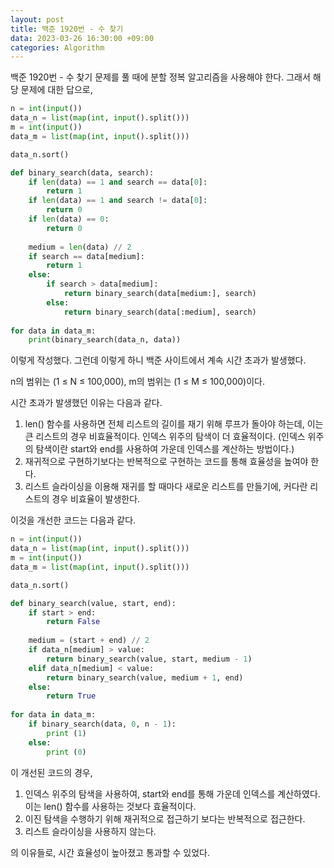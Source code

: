 ```yaml
---
layout: post
title: 백준 1920번 - 수 찾기
data: 2023-03-26 16:30:00 +09:00
categories: Algorithm
---
```

백준 1920번 - 수 찾기 문제를 풀 때에 분할 정복 알고리즘을 사용해야 한다. 그래서 해당 문제에 대한 답으로,

```python
n = int(input())
data_n = list(map(int, input().split()))
m = int(input())
data_m = list(map(int, input().split()))

data_n.sort()

def binary_search(data, search):
    if len(data) == 1 and search == data[0]:
        return 1
    if len(data) == 1 and search != data[0]:
        return 0
    if len(data) == 0:
        return 0
    
    medium = len(data) // 2
    if search == data[medium]:
        return 1
    else:
        if search > data[medium]:
            return binary_search(data[medium:], search)
        else:
            return binary_search(data[:medium], search)
        
for data in data_m:
    print(binary_search(data_n, data))
```

이렇게 작성했다. 그런데 이렇게 하니 백준 사이트에서 계속 시간 초과가 발생했다.

n의 범위는 (1 ≤ N ≤ 100,000), m의 범위는 (1 ≤ M ≤ 100,000)이다.

시간 초과가 발생했던 이유는 다음과 같다.

1. len() 함수를 사용하면 전체 리스트의 길이를 재기 위해 루프가 돌아야 하는데, 이는 큰 리스트의 경우 비효율적이다. 인덱스 위주의 탐색이 더 효율적이다. (인덱스 위주의 탐색이란 start와 end를 사용하여 가운데 인덱스를 계산하는 방법이다.)
2. 재귀적으로 구현하기보다는 반복적으로 구현하는 코드를 통해 효율성을 높여야 한다.
3. 리스트 슬라이싱을 이용해 재귀를 할 때마다 새로운 리스트를 만들기에, 커다란 리스트의 경우 비효율이 발생한다.

이것을 개선한 코드는 다음과 같다.

```python
n = int(input())
data_n = list(map(int, input().split()))
m = int(input())
data_m = list(map(int, input().split()))

data_n.sort()

def binary_search(value, start, end):
    if start > end:
        return False
    
    medium = (start + end) // 2
    if data_n[medium] > value:
        return binary_search(value, start, medium - 1)
    elif data_n[medium] < value:
        return binary_search(value, medium + 1, end)
    else:
        return True
        
for data in data_m:
    if binary_search(data, 0, n - 1):
        print (1)
    else:
        print (0)
```
이 개선된 코드의 경우,

1. 인덱스 위주의 탐색을 사용하여, start와 end를 통해 가운데 인덱스를 계산하였다. 이는 len() 함수를 사용하는 것보다 효율적이다.
2. 이진 탐색을 수행하기 위해 재귀적으로 접근하기 보다는 반복적으로 접근한다.
3. 리스트 슬라이싱을 사용하지 않는다.

의 이유들로, 시간 효율성이 높아졌고 통과할 수 있었다.



